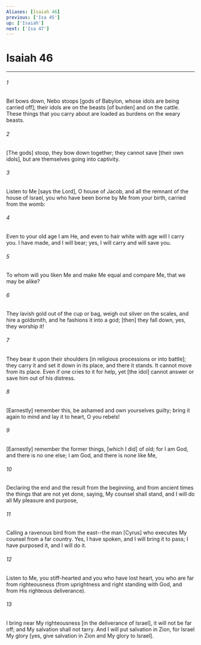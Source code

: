 ```yaml
---
Aliases: [Isaiah 46]
previous: ['Isa 45']
up: ['Isaiah']
next: ['Isa 47']
---
```

# Isaiah 46

***














###### 1 






Bel bows down, Nebo stoops [gods of Babylon, whose idols are being carried off]; their idols are on the beasts [of burden] and on the cattle. These things that you carry about are loaded as burdens on the weary beasts. 













###### 2 






[The gods] stoop, they bow down together; they cannot save [their own idols], but are themselves going into captivity. 













###### 3 






Listen to Me [says the Lord], O house of Jacob, and all the remnant of the house of Israel, you who have been borne by Me from your birth, carried from the womb: 













###### 4 






Even to your old age I am He, and even to hair white with age will I carry you. I have made, and I will bear; yes, I will carry and will save you. 













###### 5 






To whom will you liken Me and make Me equal and compare Me, that we may be alike? 













###### 6 






They lavish gold out of the cup or bag, weigh out silver on the scales, and hire a goldsmith, and he fashions it into a god; [then] they fall down, yes, they worship it! 













###### 7 






They bear it upon their shoulders [in religious processions or into battle]; they carry it and set it down in its place, and there it stands. It cannot move from its place. Even if one cries to it for help, yet [the idol] cannot answer or save him out of his distress. 













###### 8 






[Earnestly] remember this, be ashamed and own yourselves guilty; bring it again to mind and lay it to heart, O you rebels! 













###### 9 






[Earnestly] remember the former things, [which I did] of old; for I am God, and there is no one else; I am God, and there is none like Me, 













###### 10 






Declaring the end and the result from the beginning, and from ancient times the things that are not yet done, saying, My counsel shall stand, and I will do all My pleasure and purpose, 













###### 11 






Calling a ravenous bird from the east--the man [Cyrus] who executes My counsel from a far country. Yes, I have spoken, and I will bring it to pass; I have purposed it, and I will do it. 













###### 12 






Listen to Me, you stiff-hearted and you who have lost heart, you who are far from righteousness (from uprightness and right standing with God, and from His righteous deliverance). 













###### 13 






I bring near My righteousness [in the deliverance of Israel], it will not be far off; and My salvation shall not tarry. And I will put salvation in Zion, for Israel My glory [yes, give salvation in Zion and My glory to Israel].

